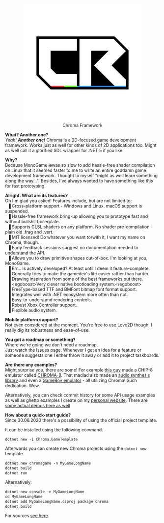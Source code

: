 <p align="center"><img src="https://raw.githubusercontent.com/Chroma-2D/Chroma/master/Chroma/Resources/deficon.png"><br>Chroma Framework</p>

**What? Another one?**  
*Yeah!* ***Another one!*** Chroma is a 2D-focused game development framework. Works just as well for other kinds of 2D applications too. Might as well call it a glorified SDL wrapper for .NET 5 if you like.

**Why?**  
Because MonoGame ~~is~~was so slow to add hassle-free shader compilation on Linux that it seemed faster to me to write an entire goddamn game development framework. Thought to myself "might as well learn something along the way...". Besides, I've always wanted to have something like this for fast prototyping.

**Alright. What are its features?**  
Oh I'm glad you asked! Features include, but are not limited to:  
&nbsp; ▐ Cross-platform support - Windows and Linux. macOS support is suspended.  
&nbsp; ▐ Hassle-free framework bring-up allowing you to prototype fast and without bullshit boilerplate.  
&nbsp; ▐ Supports GLSL shaders on any platform. No shader pre-compilation - plain old .frag and .vert.  
&nbsp; ▐ MIT licensed! Do whatever you want to/with it, I want my name on Chroma, though.  
&nbsp; ▐ Early feedback sessions suggest no documentation needed to understand the API.  
&nbsp; ▐ Allows you to draw primitive shapes out-of-box. I'm looking at you, MonoGame.  
&nbsp; ▐ Err... Is actively developed? At least until I deem it feature-complete.  
&nbsp; ▐ Generally tries to make the gamedev's life easier rather than harder.  
&nbsp; ▐ Drawing inspiration from some of the best frameworks out there.  
&nbsp; ▐ <egoboost\>Very clever native bootloading system.</egoboost\>  
&nbsp; ▐ FreeType-based TTF and BMFont bitmap font format support.  
&nbsp; ▐ Integrates well with .NET ecosystem more often than not.  
&nbsp; ▐ Easy-to-understand rendering controls.  
&nbsp; ▐ Robust Xbox Controller support.  
&nbsp; ▐ Flexible audio system.  

**Mobile platform support?**  
Not even considered at the moment. You're free to use [Love2D](https://love2d.org/) though. I really dig its robustness and ease-of-use.

**You got a roadmap or something?**  
Where we're going we don't need a roadmap.  
Just watch the Issues page. Whenever I get an idea for a feature or someone suggests one I either throw it away or add it to project taskboards.

**Are there any examples?**  
Might surprise you, there are some! For example [this guy](https://github.com/Hacktix) made a CHIP-8 emulator called [CHROMA-8](https://github.com/Hacktix/CHROMA-8). That madlad also made an [audio synthesis library](https://github.com/Hacktix/ChromaSynth) and even a [GameBoy emulator](https://github.com/Hacktix/ChromaBoy) - all utilizing Chroma! Such dedication. Wow. 

Alternatively, you can check commit history for some API usage examples as well as ghetto examples I create on my [personal website](https://vddcore.eu/chroma-docs). There are [some actual demos here as well](https://github.com/Ciastex/Chroma/tree/master/Chroma.Examples)

**How about a quick-start guide?**  
Since 30.06.2020 there's a possibility of using the official project template.  

It can be installed using the following command.
```
dotnet new -i Chroma.GameTemplate
```

Afterwards you can create new Chroma projects using the `dotnet new` template.
```
dotnet new chromagame -n MyGameLongName
dotnet build
dotnet run
```

Alternatively:  
```
dotnet new console -n MyGameLongName
cd MyGameLongName
dotnet add MyGameLongName.csproj package Chroma
dotnet build
```

For sources [see here](https://vddcore.eu/chroma-docs/chroma-creating-an-empty-project).

